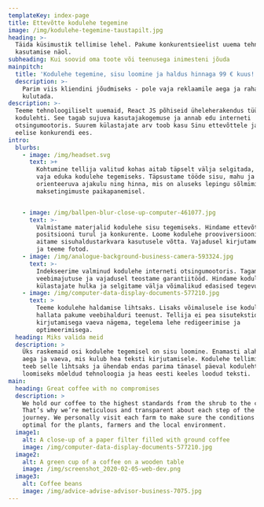 ```yaml
---
templateKey: index-page
title: Ettevõtte kodulehe tegemine
image: /img/kodulehe-tegemine-taustapilt.jpg
heading: >-
  Täida küsimustik tellimise lehel. Pakume konkurentsieelist uuema tehnoloogia
  kasutamise näol.
subheading: Kui soovid oma toote või teenusega inimesteni jõuda
mainpitch:
  title: 'Kodulehe tegemine, sisu loomine ja haldus hinnaga 99 € kuus!'
  description: >-
    Parim viis kliendini jõudmiseks - pole vaja reklaamile aega ja raha enam
    kulutada. 
description: >-
  Teeme tehnoloogiliselt uuemaid, React JS põhiseid üheleherakendus tüüpi
  kodulehti. See tagab sujuva kasutajakogemuse ja annab edu interneti
  otsingumootoris. Suurem külastajate arv toob kasu Sinu ettevõttele ja annab
  eelise konkurendi ees. 
intro:
  blurbs:
    - image: /img/headset.svg
      text: >+
        Kohtumine tellija valitud kohas aitab täpselt välja selgitada, mida on
        vaja eduka kodulehe tegemiseks. Täpsustame tööde sisu, mahu ja
        orienteeruva ajakulu ning hinna, mis on aluseks lepingu sõlmimisel ja
        maksetingimuste paikapanemisel.


    - image: /img/ballpen-blur-close-up-computer-461077.jpg
      text: >-
        Valmistame materjalid kodulehe sisu tegemiseks. Hindame ettevõtte
        positsiooni turul ja konkurente. Loome kodulehe prooviversiooni ning
        aitame sisuhaldustarkvara kasutusele võtta. Vajadusel kirjutame teksti
        ja teeme fotod.
    - image: /img/analogue-background-business-camera-593324.jpg
      text: >-
        Indekseerime valminud kodulehe interneti otsingumootoris. Tagame
        veebimajutuse ja vajadusel teostame garantiitööd. Hindame kodulehe
        külastajate hulka ja selgitame välja võimalikud edasised tegevused.
    - image: /img/computer-data-display-documents-577210.jpg
      text: >
        Teeme kodulehe haldamise lihtsaks. Lisaks võimalusele ise kodulehte
        hallata pakume veebihalduri teenust. Tellija ei pea sisutekstide
        kirjutamisega vaeva nägema, tegelema lehe redigeerimise ja
        optimeerimisega.     
  heading: Miks valida meid
  description: >
    Üks raskemaid osi kodulehe tegemisel on sisu loomine. Enamasti alahinnatakse
    aega ja vaeva, mis kulub hea teksti kirjutamisele. Kodulehe tellimise teenus
    teeb selle lihtsaks ja ühendab endas parima tänasel päeval kodulehtede
    loomiseks mõeldud tehnoloogia ja heas eesti keeles loodud teksti.
main:
  heading: Great coffee with no compromises
  description: >
    We hold our coffee to the highest standards from the shrub to the cup.
    That’s why we’re meticulous and transparent about each step of the coffee’s
    journey. We personally visit each farm to make sure the conditions are
    optimal for the plants, farmers and the local environment.
  image1:
    alt: A close-up of a paper filter filled with ground coffee
    image: /img/computer-data-display-documents-577210.jpg
  image2:
    alt: A green cup of a coffee on a wooden table
    image: /img/screenshot_2020-02-05-web-dev.png
  image3:
    alt: Coffee beans
    image: /img/advice-advise-advisor-business-7075.jpg
---
```


